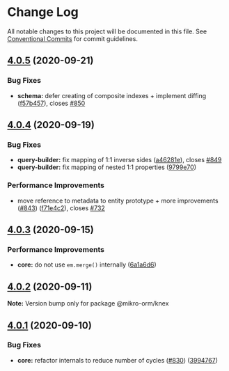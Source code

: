 # Change Log

All notable changes to this project will be documented in this file.
See [Conventional Commits](https://conventionalcommits.org) for commit guidelines.

## [4.0.5](https://github.com/mikro-orm/mikro-orm/compare/v4.0.4...v4.0.5) (2020-09-21)


### Bug Fixes

* **schema:** defer creating of composite indexes + implement diffing ([f57b457](https://github.com/mikro-orm/mikro-orm/commit/f57b4571feb2aea7c955c5f7eb7470530133271e)), closes [#850](https://github.com/mikro-orm/mikro-orm/issues/850)





## [4.0.4](https://github.com/mikro-orm/mikro-orm/compare/v4.0.3...v4.0.4) (2020-09-19)


### Bug Fixes

* **query-builder:** fix mapping of 1:1 inverse sides ([a46281e](https://github.com/mikro-orm/mikro-orm/commit/a46281e0d8de6385e2c49fd250d284293421f2dc)), closes [#849](https://github.com/mikro-orm/mikro-orm/issues/849)
* **query-builder:** fix mapping of nested 1:1 properties ([9799e70](https://github.com/mikro-orm/mikro-orm/commit/9799e70bd7235695f4f1e55b25fe61bbc158eb38))


### Performance Improvements

* move reference to metadata to entity prototype + more improvements ([#843](https://github.com/mikro-orm/mikro-orm/issues/843)) ([f71e4c2](https://github.com/mikro-orm/mikro-orm/commit/f71e4c2b8dd0bbfb0658dc8a366444ec1a49c187)), closes [#732](https://github.com/mikro-orm/mikro-orm/issues/732)





## [4.0.3](https://github.com/mikro-orm/mikro-orm/compare/v4.0.2...v4.0.3) (2020-09-15)


### Performance Improvements

* **core:** do not use `em.merge()` internally ([6a1a6d6](https://github.com/mikro-orm/mikro-orm/commit/6a1a6d68b65a20b8f1a78bf644844427f3b2dd1a))





## [4.0.2](https://github.com/mikro-orm/mikro-orm/compare/v4.0.1...v4.0.2) (2020-09-11)

**Note:** Version bump only for package @mikro-orm/knex





## [4.0.1](https://github.com/mikro-orm/mikro-orm/compare/v4.0.0...v4.0.1) (2020-09-10)


### Bug Fixes

* **core:** refactor internals to reduce number of cycles ([#830](https://github.com/mikro-orm/mikro-orm/issues/830)) ([3994767](https://github.com/mikro-orm/mikro-orm/commit/3994767d93ef119d229bedffa77eb2ea3af5c775))
